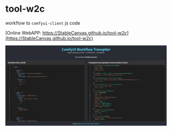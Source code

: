 # tool-w2c

workflow to `comfyui-client` js code

[Online WebAPP: https://StableCanvas.github.io/tool-w2c](https://StableCanvas.github.io/tool-w2c)

![screenshot](./docs/image.jpg)
